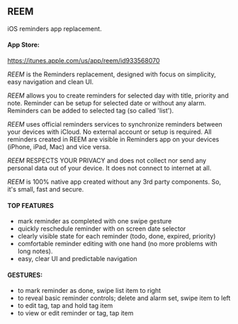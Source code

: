 ## REEM
iOS reminders app replacement.

#### App Store:
https://itunes.apple.com/us/app/reem/id933568070

_REEM_
is the Reminders replacement, designed with focus on simplicity, easy navigation and clean UI.

_REEM_
allows you to create reminders for selected day with title, priority and note. Reminder can be setup for selected date or without any alarm. Reminders can be added to selected tag (so called 'list').

_REEM_
uses official reminders services to synchronize reminders between your devices with iCloud. No external account or setup is required. All reminders created in REEM are visible in Reminders app on your devices (iPhone, iPad, Mac) and vice versa.

_REEM_ RESPECTS YOUR PRIVACY
and does not collect nor send any personal data out of your device. It does not connect to internet at all.

_REEM_
is 100% native app created without any 3rd party components. So, it's small, fast and secure.

#### TOP FEATURES
* mark reminder as completed with one swipe gesture
* quickly reschedule reminder with on screen date selector
* clearly visible state for each reminder (todo, done, expired, priority)
* comfortable reminder editing with one hand (no more problems with long notes).
* easy, clear UI and predictable navigation

#### GESTURES:
* to mark reminder as done, swipe list item to right
* to reveal basic reminder controls; delete and alarm set, swipe item to left
* to edit tag, tap and hold tag item
* to view or edit reminder or tag, tap item
 
